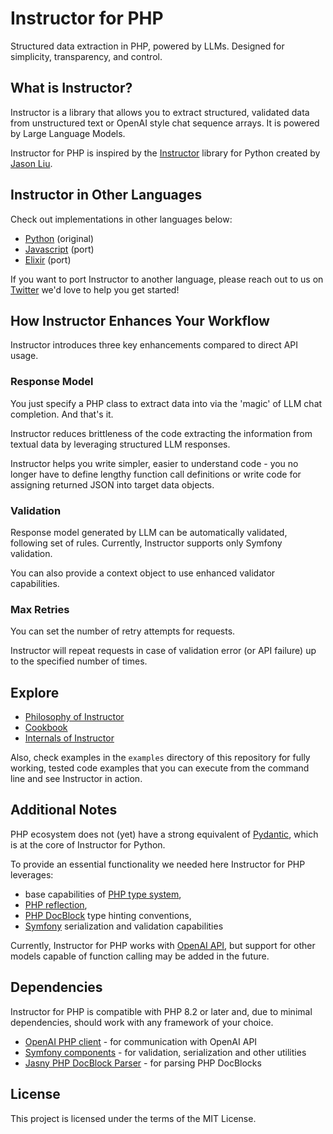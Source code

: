 # Instructor for PHP

Structured data extraction in PHP, powered by LLMs. Designed for simplicity, transparency, and control.




## What is Instructor?

Instructor is a library that allows you to extract structured, validated data from unstructured text or OpenAI style chat sequence arrays. It is powered by Large Language Models.

Instructor for PHP is inspired by the [Instructor](https://jxnl.github.io/instructor/) library for Python created by [Jason Liu](https://twitter.com/jxnlco).




## Instructor in Other Languages

Check out implementations in other languages below:

 - [Python](https://www.github.com/jxnl/instructor) (original)
 - [Javascript](https://github.com/instructor-ai/instructor-js) (port)
 - [Elixir](https://github.com/thmsmlr/instructor_ex/) (port)

If you want to port Instructor to another language, please reach out to us on [Twitter](https://twitter.com/jxnlco) we'd love to help you get started!




## How Instructor Enhances Your Workflow

Instructor introduces three key enhancements compared to direct API usage.

### Response Model

You just specify a PHP class to extract data into via the 'magic' of LLM chat completion. And that's it.

Instructor reduces brittleness of the code extracting the information from textual data by leveraging structured LLM responses.

Instructor helps you write simpler, easier to understand code - you no longer have to define lengthy function call definitions or write code for assigning returned JSON into target data objects.

### Validation

Response model generated by LLM can be automatically validated, following set of rules. Currently, Instructor supports only Symfony validation.

You can also provide a context object to use enhanced validator capabilities.

### Max Retries

You can set the number of retry attempts for requests.

Instructor will repeat requests in case of validation error (or API failure) up to the specified number of times.



## Explore

 - [Philosophy of Instructor](./philosophy.md)
 - [Cookbook](./examples.md)
 - [Internals of Instructor](./internals.md)

Also, check examples in the `examples` directory of this repository for fully working, tested code examples that you can execute from the command line and see Instructor in action.



## Additional Notes

PHP ecosystem does not (yet) have a strong equivalent of [Pydantic](https://pydantic.dev/), which is at the core of Instructor for Python.

To provide an essential functionality we needed here Instructor for PHP leverages:

 - base capabilities of [PHP type system](https://www.php.net/manual/en/language.types.type-system.php),
 - [PHP reflection](https://www.php.net/manual/en/book.reflection.php),
 - [PHP DocBlock](https://docs.phpdoc.org/2.9/references/phpdoc/index.html) type hinting conventions,
 - [Symfony](https://symfony.com/doc/current/index.html) serialization and validation capabilities

Currently, Instructor for PHP works with [OpenAI API](https://platform.openai.com/docs/), but support for other models capable of function calling may be added in the future.



## Dependencies

Instructor for PHP is compatible with PHP 8.2 or later and, due to minimal dependencies, should work with any framework of your choice.

 - [OpenAI PHP client](https://github.com/openai-php/client) - for communication with OpenAI API
 - [Symfony components](https://symfony.com/) - for validation, serialization and other utilities
 - [Jasny PHP DocBlock Parser](https://www.jasny.net/phpdoc-parser/) - for parsing PHP DocBlocks



## License

This project is licensed under the terms of the MIT License.
